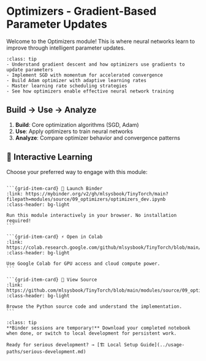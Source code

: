 # Optimizers - Gradient-Based Parameter Updates

Welcome to the Optimizers module! This is where neural networks learn to improve through intelligent parameter updates.

```{admonition} 🎯 Learning Goals
:class: tip
- Understand gradient descent and how optimizers use gradients to update parameters
- Implement SGD with momentum for accelerated convergence
- Build Adam optimizer with adaptive learning rates
- Master learning rate scheduling strategies
- See how optimizers enable effective neural network training
```


## Build → Use → Analyze
1. **Build**: Core optimization algorithms (SGD, Adam)
2. **Use**: Apply optimizers to train neural networks
3. **Analyze**: Compare optimizer behavior and convergence patterns
## 🚀 Interactive Learning

Choose your preferred way to engage with this module:

````{grid} 1 2 3 3

```{grid-item-card} 🚀 Launch Binder
:link: https://mybinder.org/v2/gh/mlsysbook/TinyTorch/main?filepath=modules/source/09_optimizers/optimizers_dev.ipynb
:class-header: bg-light

Run this module interactively in your browser. No installation required!
```

```{grid-item-card} ⚡ Open in Colab  
:link: https://colab.research.google.com/github/mlsysbook/TinyTorch/blob/main/modules/source/09_optimizers/optimizers_dev.ipynb
:class-header: bg-light

Use Google Colab for GPU access and cloud compute power.
```

```{grid-item-card} 📖 View Source
:link: https://github.com/mlsysbook/TinyTorch/blob/main/modules/source/09_optimizers/optimizers_dev.py
:class-header: bg-light

Browse the Python source code and understand the implementation.
```

````

```{admonition} 💾 Save Your Progress
:class: tip
**Binder sessions are temporary!** Download your completed notebook when done, or switch to local development for persistent work.

Ready for serious development? → [🏗️ Local Setup Guide](../usage-paths/serious-development.md)
```

